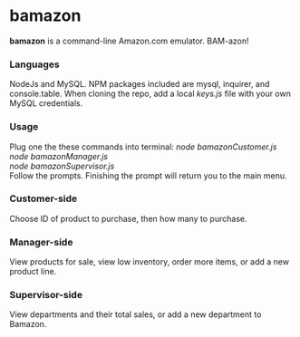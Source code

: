 # bamazon

**bamazon** is a command-line Amazon.com emulator. BAM-azon!

### Languages
NodeJs and MySQL. NPM packages included are mysql, inquirer, and console.table.
When cloning the repo, add a local _keys.js_ file with your own MySQL credentials. 

### Usage
Plug one the these commands into terminal:
 _node bamazonCustomer.js_  
 _node bamazonManager.js_  
 _node bamazonSupervisor.js_  
Follow the prompts. Finishing the prompt will return you to the main menu. 

### Customer-side
Choose ID of product to purchase, then how many to purchase.

### Manager-side
View products for sale, view low inventory, order more items, or add a new product line.

### Supervisor-side
View departments and their total sales, or add a new department to Bamazon.

